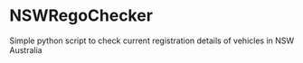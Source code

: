 # NSWRegoChecker
Simple python script to check current registration details of vehicles in NSW Australia
